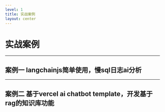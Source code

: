 ```yaml
---
level: 1
title: 实战案例
layout: center
---
```


# 实战案例

---

## 案例一 langchainjs简单使用，慢sql日志ai分析

---

## 案例二 基于vercel ai chatbot template，开发基于rag的知识库功能
